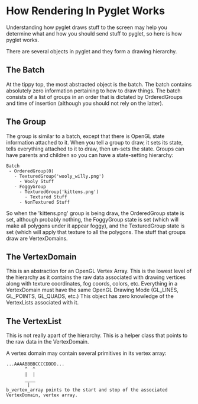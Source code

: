 How Rendering In Pyglet Works
=============================

Understanding how pyglet draws stuff to the screen may help you determine 
what and how you should send stuff to pyglet, so here is how pyglet works.

There are several objects in pyglet and they form a drawing hierarchy. 

The Batch
---------
At the tippy top, the most abstracted object is the batch.  The batch contains 
absolutely zero information pertaining to how to draw things.  The batch 
consists of a list of groups in an order that is dictated by OrderedGroups and
time of insertion (although you should not rely on the latter).

The Group
---------
The group is similar to a batch, except that there is OpenGL state information
attached to it.  When you tell a group to draw, it sets its state, tells 
everything attached to it to draw, then un-sets the state.  Groups can have
parents and children so you can have a state-setting hierarchy:

    Batch
     - OrderedGroup(0)
       - TexturedGroup('wooly_willy.png')
         - Wooly Stuff 
       - FoggyGroup
         - TexturedGroup('kittens.png')
           - Textured Stuff
         - NonTextured Stuff
        

So when the 'kittens.png' group is being draw, the OrderedGroup state is set, 
although probably nothing, the FoggyGroup state is set (which will make all
polygons under it appear foggy), and the TexturedGroup state is set (which
will apply that texture to all the polygons.  The stuff that groups draw
are VertexDomains.

The VertexDomain
----------------
This is an abstraction for an OpenGL Vertex Array.  This is the lowest level
of the hierarchy as it contains the raw data associated with drawing vertices  
along with texture coordinates, fog coords, colors, etc.  Everything in a
VertexDomain must have the same OpenGL Drawing Mode (GL_LINES, GL_POINTS, 
GL_QUADS, etc.)  This object has zero knowledge of the VertexLists associated
with it.

The VertexList
--------------
This is not really apart of the hierarchy.  This is a helper class that points
to the raw data in the VertexDomain.

A vertex domain may contain several primitives in its vertex array:

    ...AAAABBBBCCCCDDDD...
           ^  ^
           |  |
           ____
            |
    b_vertex_array points to the start and stop of the associated 
    VertexDomain, vertex array.
